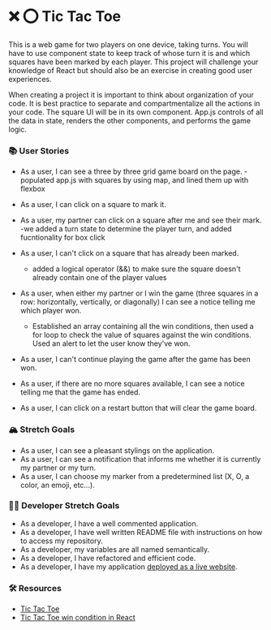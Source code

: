# ❌ ⭕️ Tic Tac Toe

This is a web game for two players on one device, taking turns. You will have to use component state to keep track of whose turn it is and which squares have been marked by each player. This project will challenge your knowledge of React but should also be an exercise in creating good user experiences.

When creating a project it is important to think about organization of your code. It is best practice to separate and compartmentalize all the actions in your code. The square UI will be in its own component. App.js controls of all the data in state, renders the other components, and performs the game logic.

### 📚 User Stories

- As a user, I can see a three by three grid game board on the page.
  -populated app.js with squares by using map, and lined them up with flexbox
- As a user, I can click on a square to mark it.
- As a user, my partner can click on a square after me and see their mark.
  -we added a turn state to determine the player turn, and added fucntionality for box click
- As a user, I can't click on a square that has already been marked.
  - added a logical operator (&&) to make sure the square doesn't already contain one of the player values
- As a user, when either my partner or I win the game (three squares in a row: horizontally, vertically, or diagonally) I can see a notice telling me which player won.
  - Established an array containing all the win conditions, then used a for loop to check the value of squares against the win conditions. Used an alert to let the user know they've won.
- As a user, I can't continue playing the game after the game has been won.

- As a user, if there are no more squares available, I can see a notice telling me that the game has ended.
- As a user, I can click on a restart button that will clear the game board.

### 🏔 Stretch Goals

- As a user, I can see a pleasant stylings on the application.
- As a user, I can see a notification that informs me whether it is currently my partner or my turn.
- As a user, I can choose my marker from a predetermined list (X, O, a color, an emoji, etc...).

### 👩‍💻 Developer Stretch Goals

- As a developer, I have a well commented application.
- As a developer, I have well written README file with instructions on how to access my repository.
- As a developer, my variables are all named semantically.
- As a developer, I have refactored and efficient code.
- As a developer, I have my application [deployed as a live website](https://render.com/docs/deploy-create-react-app).

### 🛠 Resources

- [Tic Tac Toe](https://en.wikipedia.org/wiki/Tic-tac-toe)
- [Tic Tac Toe win condition in React](https://forum.freecodecamp.org/t/need-help-understanding-react-tic-tac-toe-winner-function/137840)
